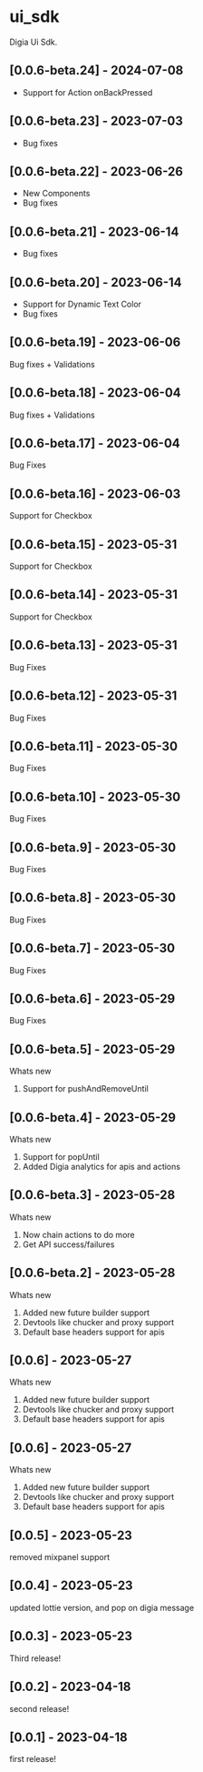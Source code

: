 # ui_sdk

Digia Ui Sdk.

## [0.0.6-beta.24] - 2024-07-08

- Support for Action onBackPressed

## [0.0.6-beta.23] - 2023-07-03

- Bug fixes

## [0.0.6-beta.22] - 2023-06-26

- New Components
- Bug fixes

## [0.0.6-beta.21] - 2023-06-14

- Bug fixes

## [0.0.6-beta.20] - 2023-06-14

- Support for Dynamic Text Color
- Bug fixes

## [0.0.6-beta.19] - 2023-06-06

Bug fixes + Validations

## [0.0.6-beta.18] - 2023-06-04

Bug fixes + Validations

## [0.0.6-beta.17] - 2023-06-04

Bug Fixes

## [0.0.6-beta.16] - 2023-06-03

Support for Checkbox

## [0.0.6-beta.15] - 2023-05-31

Support for Checkbox

## [0.0.6-beta.14] - 2023-05-31

Support for Checkbox

## [0.0.6-beta.13] - 2023-05-31

Bug Fixes

## [0.0.6-beta.12] - 2023-05-31

Bug Fixes

## [0.0.6-beta.11] - 2023-05-30

Bug Fixes

## [0.0.6-beta.10] - 2023-05-30

Bug Fixes

## [0.0.6-beta.9] - 2023-05-30

Bug Fixes

## [0.0.6-beta.8] - 2023-05-30

Bug Fixes

## [0.0.6-beta.7] - 2023-05-30

Bug Fixes

## [0.0.6-beta.6] - 2023-05-29

Bug Fixes

## [0.0.6-beta.5] - 2023-05-29

Whats new

1. Support for pushAndRemoveUntil

## [0.0.6-beta.4] - 2023-05-29

Whats new

1. Support for popUntil
2. Added Digia analytics for apis and actions

## [0.0.6-beta.3] - 2023-05-28

Whats new

1. Now chain actions to do more
2. Get API success/failures

## [0.0.6-beta.2] - 2023-05-28

Whats new

1. Added new future builder support
2. Devtools like chucker and proxy support
3. Default base headers support for apis

## [0.0.6] - 2023-05-27

Whats new

1. Added new future builder support
2. Devtools like chucker and proxy support
3. Default base headers support for apis

## [0.0.6] - 2023-05-27

Whats new

1. Added new future builder support
2. Devtools like chucker and proxy support
3. Default base headers support for apis

## [0.0.5] - 2023-05-23

removed mixpanel support

## [0.0.4] - 2023-05-23

updated lottie version, and pop on digia message

## [0.0.3] - 2023-05-23

Third release!

## [0.0.2] - 2023-04-18

second release!

## [0.0.1] - 2023-04-18

first release!
